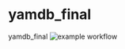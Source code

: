 # yamdb_final
yamdb_final
![example workflow](https://github.com/Xzenonoff/yamdb_final/actions/workflows/yamdb_workflow.yml/badge.svg)
